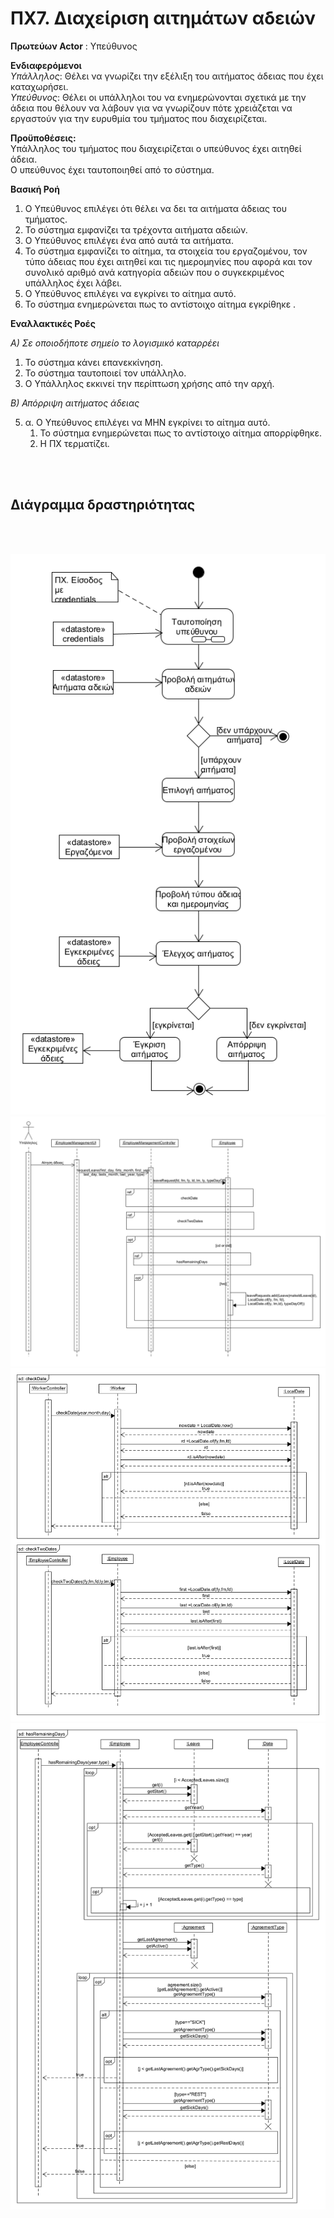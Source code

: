 # ΠΧ7. Διαχείριση αιτημάτων αδειών

**Πρωτεύων Actor** : Υπεύθυνος <br/>

**Ενδιαφερόμενοι**<br/>
*Υπάλληλος*: Θέλει να γνωρίζει την εξέλιξη του αιτήματος άδειας που έχει καταχωρήσει. <br/>
*Υπεύθυνος*: Θέλει οι υπάλληλοι του να ενημερώνονται σχετικά με την άδεια που θέλουν να λάβουν για να γνωρίζουν πότε χρειάζεται να εργαστούν για την ευρυθμία του τμήματος που διαχειρίζεται.<br/>

**Προϋποθέσεις:**<br/>
Υπάλληλος του τμήματος που διαχειρίζεται ο υπεύθυνος έχει αιτηθεί άδεια.<br/>
Ο υπεύθυνος έχει ταυτοποιηθεί από το σύστημα.<br/>

**Βασική Ροή** 
1)	O Υπεύθυνος επιλέγει ότι θέλει να δει τα αιτήματα άδειας του τμήματος.
2)  Το σύστημα εμφανίζει τα τρέχοντα αιτήματα αδειών.
3)	O Υπεύθυνος επιλέγει ένα από αυτά τα αιτήματα.
4)  Το σύστημα εμφανίζει το αίτημα, τα στοιχεία του εργαζομένου, τον τύπο άδειας που έχει αιτηθεί και τις ημερομηνίες που αφορά και τον συνολικό αριθμό ανά κατηγορία αδειών που ο συγκεκριμένος υπάλληλος έχει λάβει.
5)	Ο Υπεύθυνος επιλέγει να εγκρίνει το αίτημα αυτό.
6)	Το σύστημα  ενημερώνεται  πως το αντίστοιχο αίτημα εγκρίθηκε .

**Εναλλακτικές Ροές**

*Α) Σε οποιοδήποτε σημείο το λογισμικό καταρρέει* 
1)	Το σύστημα κάνει επανεκκίνηση.
2)	Το σύστημα ταυτοποιεί τον υπάλληλο.
3)	Ο Υπάλληλος εκκινεί την περίπτωση χρήσης από την αρχή.
  

*Β) Απόρριψη αιτήματος άδειας*

   5) α.  Ο Υπεύθυνος επιλέγει να ΜΗΝ εγκρίνει το αίτημα αυτό.
        1)	Το σύστημα  ενημερώνεται  πως το αντίστοιχο αίτημα απορρίφθηκε.
        2)  Η ΠΧ τερματίζει.


<br/>
<br/>

**Διάγραμμα δραστηριότητας**
---
<br/>
<br/>

![activity leave request management ](/docs/markdown/uml/requirements/activity-manage-leave.png)
![sequence leave request management ](/docs/markdown/uml/requirements/sequence-leave-request.png)
![sequence ref1 ](/docs/markdown/uml/requirements/sequence-checkDate-checkTwoDates.png)
![sequence ref2 ](/docs/markdown/uml/requirements/sequence-hasRemainingDates.png)
